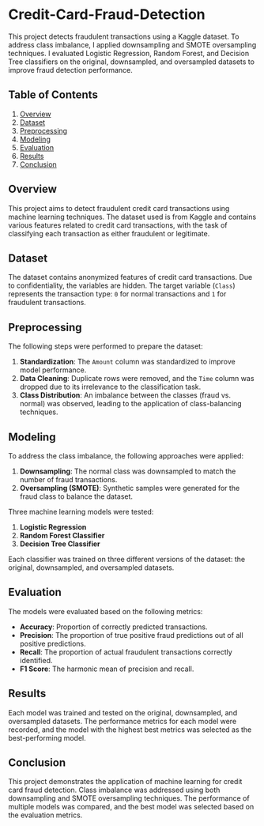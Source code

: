 # Credit-Card-Fraud-Detection
 This project detects fraudulent transactions using a Kaggle dataset. To address class imbalance, I applied downsampling and SMOTE oversampling techniques. I evaluated Logistic Regression, Random Forest, and Decision Tree classifiers on the original, downsampled, and oversampled datasets to improve fraud detection performance.


## Table of Contents

1. [Overview](#overview)
2. [Dataset](#dataset)
3. [Preprocessing](#preprocessing)
4. [Modeling](#modeling)
5. [Evaluation](#evaluation)
6. [Results](#results)
7. [Conclusion](#conclusion)

## Overview

This project aims to detect fraudulent credit card transactions using machine learning techniques. The dataset used is from Kaggle and contains various features related to credit card transactions, with the task of classifying each transaction as either fraudulent or legitimate.

## Dataset

The dataset contains anonymized features of credit card transactions. Due to confidentiality, the variables are hidden. The target variable (`Class`) represents the transaction type: `0` for normal transactions and `1` for fraudulent transactions.

## Preprocessing

The following steps were performed to prepare the dataset:

1. **Standardization**: The `Amount` column was standardized to improve model performance.
2. **Data Cleaning**: Duplicate rows were removed, and the `Time` column was dropped due to its irrelevance to the classification task.
3. **Class Distribution**: An imbalance between the classes (fraud vs. normal) was observed, leading to the application of class-balancing techniques.

## Modeling

To address the class imbalance, the following approaches were applied:

1. **Downsampling**: The normal class was downsampled to match the number of fraud transactions.
2. **Oversampling (SMOTE)**: Synthetic samples were generated for the fraud class to balance the dataset.

Three machine learning models were tested:

1. **Logistic Regression**
2. **Random Forest Classifier**
3. **Decision Tree Classifier**

Each classifier was trained on three different versions of the dataset: the original, downsampled, and oversampled datasets.

## Evaluation

The models were evaluated based on the following metrics:

- **Accuracy**: Proportion of correctly predicted transactions.
- **Precision**: The proportion of true positive fraud predictions out of all positive predictions.
- **Recall**: The proportion of actual fraudulent transactions correctly identified.
- **F1 Score**: The harmonic mean of precision and recall.

## Results

Each model was trained and tested on the original, downsampled, and oversampled datasets. The performance metrics for each model were recorded, and the model with the highest best metrics was selected as the best-performing model.

## Conclusion

This project demonstrates the application of machine learning for credit card fraud detection. Class imbalance was addressed using both downsampling and SMOTE oversampling techniques. The performance of multiple models was compared, and the best model was selected based on the evaluation metrics.
